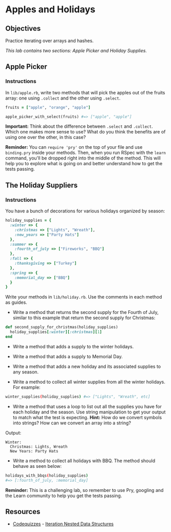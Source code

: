# Apples and Holidays

## Objectives

Practice iterating over arrays and hashes. 

*This lab contains two sections: Apple Picker and Holiday Supplies.*

## Apple Picker

### Instructions

In `lib/apple.rb`, write two methods that will pick the apples out of the fruits array: one using `.collect` and the other using `.select`.

```ruby
fruits = ["apple", "orange", "apple"]

apple_picker_with_select(fruits) #=> ["apple", "apple"]
```

**Important:** Think about the difference between `.select` and `.collect`. Which one makes more sense to use? What do you think the benefits are of using one over the other, in this case?

**Reminder:** You can `require 'pry'` on the top of your file and use `binding.pry` inside your methods. Then, when you run RSpec with the `learn` command, you'll be dropped right into the middle of the method. This will help you to explore what is going on and better understand how to get the tests passing. 

## The Holiday Suppliers

### Instructions

You have a bunch of decorations for various holidays organized by season:

```ruby
holiday_supplies = {
  :winter => {
    :christmas => ["Lights", "Wreath"],
    :new_years => ["Party Hats"]
  },
  :summer => {
    :fourth_of_july => ["Fireworks", "BBQ"]
  },
  :fall => {
    :thanksgiving => ["Turkey"]
  },
  :spring => {
    :memorial_day => ["BBQ"]
  }
}
```

Write your methods in `lib/holiday.rb`. Use the comments in each method as guides.

* Write a method that returns the second supply for the Fourth of July, similar to this example that return the second supply for Christmas:

```ruby
def second_supply_for_christmas(holiday_supplies)
  holiday_supplies[:winter][:christmas][1]
end
```

* Write a method that adds a supply to the winter holidays.

* Write a method that adds a supply to Memorial Day.

* Write a method that adds a new holiday and its associated supplies to any season.

* Write a method to collect all winter supplies from all the winter holidays. For example:

```bash
winter_supplies(holiday_supplies) #=> ["Lights", "Wreath", etc]
```

* Write a method that uses a loop to list out all the supplies you have for each holiday and the season. Use string manipulation to get your output to match what the test is expecting. **Hint:** How do we convert symbols into strings? How can we convert an array into a string?


Output:

```
Winter:
  Christmas: Lights, Wreath
  New Years: Party Hats
```

* Write a method to collect all holidays with BBQ. The method should behave as seen below:

```bash
holidays_with_bbqs(holiday_supplies)
#=> [:fourth_of_july, :memorial_day]
```

**Reminder:** This is a challenging lab, so remember to use Pry, googling and the Learn community to help you get the tests passing. 

## Resources
* [Codequizzes](http://www.codequizzes.com/learn-ruby/) - [Iteration Nested Data Structures](http://www.codequizzes.com/learn-ruby/iteration-nested-data-structures)
